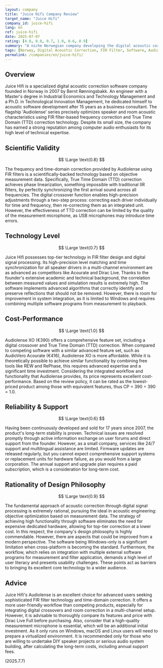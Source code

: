 ```yaml
---
layout: company
title: "Juice Hifi Company Review"
target_name: "Juice Hifi"
company_id: juice-hifi
lang: en
ref: juice-hifi
date: 2025-07-07
rating: [4.0, 0.8, 0.7, 1.0, 0.6, 0.9]
summary: "A niche Norwegian company developing the digital acoustic correction software 'Audiolense' since 2007. Founder Bernt Rønningsbakk, an engineer with a Ph.D., has achieved industry-leading results in true time-domain correction technology using FIR filters. The high-end version, which includes a digital crossover, offers excellent cost-performance compared to competing products with similar features."
tags: [Norway, Digital Acoustic Correction, FIR Filter, Software, Audiolense]
permalink: /companies/en/juice-hifi/
---
```


## Overview

Juice Hifi is a specialized digital acoustic correction software company founded in Norway in 2007 by Bernt Rønningsbakk. An engineer with a Master's degree in Industrial Economics and Technology Management and a Ph.D. in Technological Innovation Management, he dedicated himself to acoustic software development after 15 years as a business consultant. The flagship 'Audiolense' series precisely optimizes speaker and room acoustic characteristics using FIR filter-based frequency correction and True Time Domain (TTD) correction technology. Despite its small size, the company has earned a strong reputation among computer audio enthusiasts for its high level of technical expertise.

## Scientific Validity

$$ \Large \text{0.8} $$

The frequency and time-domain correction provided by Audiolense using FIR filters is a scientifically-backed technology based on objective measurement data. Specifically, True Time Domain (TTD) correction achieves phase linearization, something impossible with traditional IIR filters, by perfectly synchronizing the first arrival sound across all frequencies. The digital crossover function enables high-precision adjustments through a two-step process: correcting each driver individually for time and frequency, then re-correcting them as an integrated unit. However, the effectiveness of TTD correction can be limited by the quality of the measurement microphone, as USB microphones may introduce time errors.

## Technology Level

$$ \Large \text{0.7} $$

Juice Hifi possesses top-tier technology in FIR filter design and digital signal processing. Its high-precision level matching and time synchronization for all speaker drivers in a multi-channel environment are as advanced as competitors like Acourate and Dirac Live. Thanks to the founder's extensive academic and technical background, the correlation between measured values and simulation results is extremely high. The software implements advanced algorithms that correctly identify and preserve reflections that should not be removed. However, there is room for improvement in system integration, as it is limited to Windows and requires combining multiple software programs from measurement to playback.

## Cost-Performance

$$ \Large \text{1.0} $$

Audiolense XO (€390) offers a comprehensive feature set, including a digital crossover and True Time Domain (TTD) correction. When compared to competing software with a similar advanced feature set, such as AudioVero Acourate (€416), Audiolense XO is more affordable. While it is theoretically possible to achieve similar functionality by combining free tools like REW and RePhase, this requires advanced expertise and a significant time investment. Considering the integrated workflow and functionality that Audiolense provides, its price represents excellent cost-performance. Based on the review policy, it can be rated as the lowest-priced product among those with equivalent features, thus CP = 390 ÷ 390 = 1.0.

## Reliability & Support

$$ \Large \text{0.6} $$

Having been continuously developed and sold for 17 years since 2007, the product's long-term stability is proven. Technical issues are resolved promptly through active information exchange on user forums and direct support from the founder. However, as a small company, services like 24/7 support and multilingual assistance are limited. Firmware updates are released regularly, but you cannot expect comprehensive support systems or replacement units for hardware failure, as you would from a large corporation. The annual support and upgrade plan requires a paid subscription, which is a consideration for long-term cost.

## Rationality of Design Philosophy

$$ \Large \text{0.9} $$

The fundamental approach of acoustic correction through digital signal processing is extremely rational, pursuing the ideal in acoustic engineering: objective optimization based on measurement data. The strategy of achieving high functionality through software eliminates the need for expensive dedicated hardware, allowing for top-tier correction at a lower cost. In this respect, the company's design philosophy is highly commendable. However, there are aspects that could be improved from a modern perspective. The software being Windows-only is a significant limitation when cross-platform is becoming the standard. Furthermore, the workflow, which relies on integration with multiple external software programs for measurement and filter application, demands a high level of user literacy and presents usability challenges. These points act as barriers to bringing its excellent core technology to a wider audience.

## Advice

Juice Hifi's Audiolense is an excellent choice for advanced users seeking sophisticated FIR filter technology and time-domain correction. It offers a more user-friendly workflow than competing products, especially for integrating digital crossovers and room correction in a multi-channel setup. However, it is advisable to thoroughly compare its features and price with Dirac Live Full before purchasing. Also, consider that a high-quality measurement microphone is essential, which will be an additional initial investment. As it only runs on Windows, macOS and Linux users will need to prepare a virtualized environment. It is recommended only for those who are willing to undertake DIY speaker projects or serious audio system building, after calculating the long-term costs, including annual support fees.

(2025.7.7)